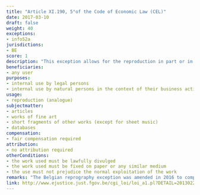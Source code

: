 ```yaml
---
title: "Article XI.190, 5°of the Code of Economic Law (CEL)"
date: 2017-03-10
draft: false
weight: 40
exceptions:
- info52a
jurisdictions:
- BE
score: 1
description: "This exception allows for the reproduction in part or in whole of articles or works of fine art or of short fragments of other works, fixed on paper or any similar medium, with the exception of sheet music, where such reproduction is effected on paper or any similar medium, by the use of any kind of photographic technique or by some other process having similar effects, either by a legal person for internal use, or by a natural person for internal use in the context of their business activities, and provided that this does not prejudice the normal exploitation of the work." 
beneficiaries:
- any user
purposes: 
- internal use by legal persons
- internal use by natural persons in the context of their business activities
usage:
- reproduction (analogue)
subjectmatter:
- articles 
- works of fine art 
- short fragments of other works (except for sheet music)
- databases
compensation:
- fair compensation required
attribution: 
- no attribution required
otherConditions: 
- the work used must be lawfully divulged
- the work used must be fixed on paper or any similar medium
- the use must not prejudice the normal exploitation of the work
remarks: "The Belgian reprography exception was amended in 2016 to comply with the findings of the Court of Justice of the EU in the Reprobel case (C-572/13).<br /><br />The exception is applicable to databases (Art. XI.191 § 1, 1° CEL)."
link: http://www.ejustice.just.fgov.be/cgi_loi/loi_a1.pl?DETAIL=2013022819%2FF&caller=list&row_id=1&numero=1&rech=1&cn=2013022819&table_name=LOI&nm=2013A11134&la=F&chercher=t&dt=CODE+DE+DROIT+ECONOMIQUE&language=fr&fr=f&choix1=ET&choix2=ET&fromtab=loi_all&sql=dt+contains++%27CODE%27%2526+%27DE%27%2526+%27DROIT%27%2526+%27ECONOMIQUE%27and+actif+%3D+%27Y%27&tri=dd+AS+RANK+&trier=promulgation&imgcn.x=59&imgcn.y=7
---
```

